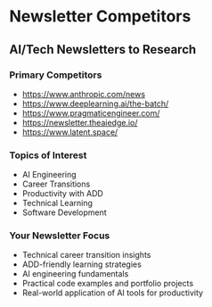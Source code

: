# Newsletter Competitors

## AI/Tech Newsletters to Research

### Primary Competitors
- https://www.anthropic.com/news
- https://www.deeplearning.ai/the-batch/
- https://www.pragmaticengineer.com/
- https://newsletter.theaiedge.io/
- https://www.latent.space/ 

### Topics of Interest
- AI Engineering
- Career Transitions
- Productivity with ADD
- Technical Learning
- Software Development

### Your Newsletter Focus
- Technical career transition insights
- ADD-friendly learning strategies
- AI engineering fundamentals
- Practical code examples and portfolio projects
- Real-world application of AI tools for productivity